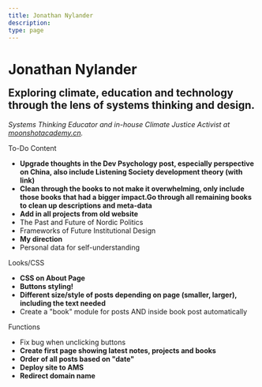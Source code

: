 ```yaml
---
title: Jonathan Nylander
description: 
type: page
---
```


# Jonathan Nylander

<section>

<h2 style="font-style: normal; margin-top: 1.0rem;">Exploring climate, education and technology through the lens of systems thinking and design.</h2>

<i>Systems Thinking Educator and in-house Climate Justice Activist at <a href="https://en.moonshotacademy.cn" target="_blank" rel="noopener noreferrer">moonshotacademy.cn</a>.</i>

<p>
To-Do Content
<ul>
    <li><b>Upgrade thoughts in the Dev Psychology post, especially perspective on China, also include Listening Society development theory (with link)</b></li>
    <li><b>Clean through the books to not make it overwhelming, only include those books that had a bigger impact.Go through all remaining books to clean up descriptions and meta-data</b></li>
    <li><b>Add in all projects from old website</b></li>
    <li>The Past and Future of Nordic Politics</li>
    <li>Frameworks of Future Institutional Design</li>
    <li><b>My direction</b></li>
    <li>Personal data for self-understanding</li>
</ul>
</p>

<p>
Looks/CSS
<ul>
    <li><b>CSS on About Page</b></li>
    <li><b>Buttons styling!</b></li>
    <li><b>Different size/style of posts depending on page (smaller, larger), including the text needed</b></li>
    <li>Create a "book" module for posts AND inside book post automatically</li>
</ul>
</p>

<p>
Functions
<ul>
    <li>Fix bug when unclicking buttons</li>
    <li><b>Create first page showing latest notes, projects and books</b></li>
    <li><b>Order of all posts based on "date"</b></li>
    <li><b>Deploy site to AMS</b></li>
    <li><b>Redirect domain name</b></li>
</ul>
</p>

</section>